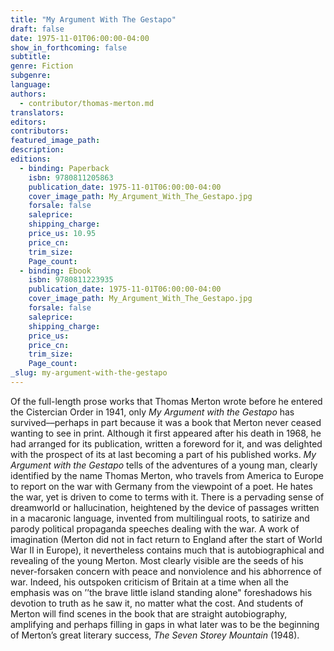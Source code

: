 ```yaml
---
title: "My Argument With The Gestapo"
draft: false
date: 1975-11-01T06:00:00-04:00
show_in_forthcoming: false
subtitle:
genre: Fiction
subgenre:
language:
authors:
  - contributor/thomas-merton.md
translators:
editors:
contributors:
featured_image_path:
description:
editions:
  - binding: Paperback
    isbn: 9780811205863
    publication_date: 1975-11-01T06:00:00-04:00
    cover_image_path: My_Argument_With_The_Gestapo.jpg
    forsale: false
    saleprice:
    shipping_charge:
    price_us: 10.95
    price_cn:
    trim_size:
    Page_count:
  - binding: Ebook
    isbn: 9780811223935
    publication_date: 1975-11-01T06:00:00-04:00
    cover_image_path: My_Argument_With_The_Gestapo.jpg
    forsale: false
    saleprice:
    shipping_charge:
    price_us:
    price_cn:
    trim_size:
    Page_count:
_slug: my-argument-with-the-gestapo
---
```


Of the full-length prose works that Thomas Merton wrote before he entered the Cistercian Order in 1941, only _My Argument with the Gestapo_ has survived––perhaps in part because it was a book that Merton never ceased wanting to see in print. Although it first appeared after his death in 1968, he had arranged for its publication, written a foreword for it, and was delighted with the prospect of its at last becoming a part of his published works. _My Argument with the Gestapo_ tells of the adventures of a young man, clearly identified by the name Thomas Merton, who travels from America to Europe to report on the war with Germany from the viewpoint of a poet. He hates the war, yet is driven to come to terms with it. There is a pervading sense of dreamworld or hallucination, heightened by the device of passages written in a macaronic language, invented from multilingual roots, to satirize and parody political propaganda speeches dealing with the war. A work of imagination (Merton did not in fact return to England after the start of World War II in Europe), it nevertheless contains much that is autobiographical and revealing of the young Merton. Most clearly visible are the seeds of his never-forsaken concern with peace and nonviolence and his abhorrence of war. Indeed, his outspoken criticism of Britain at a time when all the emphasis was on ’’the brave little island standing alone" foreshadows his devotion to truth as he saw it, no matter what the cost. And students of Merton will find scenes in the book that are straight autobiography, amplifying and perhaps filling in gaps in what later was to be the beginning of Merton’s great literary success, _The Seven Storey Mountain_ (1948).

